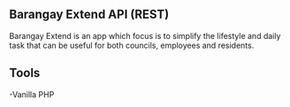 ## Barangay Extend API (REST)

Barangay Extend is an app which focus is to simplify the lifestyle and daily task that 
can be useful for both councils, employees and residents. 

## Tools
-Vanilla PHP<br>
